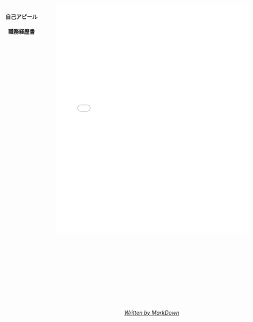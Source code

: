 
<div id="menu">
	<h4><a onclick="change_content('/static/appeal.html')">自己アピール</a></h4>
	<h4><a onclick="change_content('/static/history.html')">職務経歴書</a></h4>
</div>


<iframe id="main" src="/static/appeal.html" name="main" width="100%" height="600px" frameborder="no"></iframe>

<div style="text-align: center;margin-top: 200px">
	<i><a href="/">Written by MarkDown</a></i>
</div>

<script type="text/javascript">
	 function change_content(loc) {
		document.getElementById('main').src = loc;
	}
	var h = window.innerHeight;
	
	document.getElementById("main").style.height = h + "px";
</script>
<style type="text/css">
	a{
		cursor: pointer;
	}
	#menu{
		text-align: center;
		position: absolute;
		left: 10%;
	}
	#main{
		text-align: center;
	}
</style>